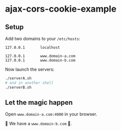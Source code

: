 ajax-cors-cookie-example
========================

Setup
-----
Add two domains to your ```/etc/hosts```:
```
127.0.0.1       localhost

127.0.0.1       www.domain-a.com
127.0.0.1       www.domain-b.com
```

Now launch the servers:
```bash
./serverA.sh
# and in another shell
./serverB.sh
```

Let the magic happen
--------------------
Open ```www.domain-a.com:4000``` in your browser.

:tada: We have a ```www.domain-b.com``` :cookie:.
